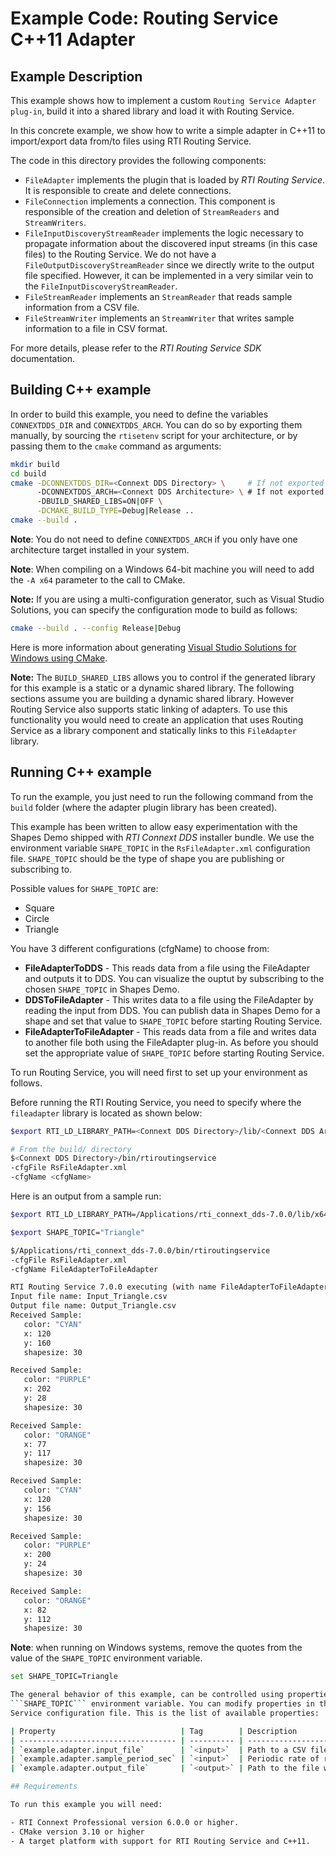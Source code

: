 # Example Code: Routing Service C++11 Adapter

## Example Description

This example shows how to implement a custom `Routing Service Adapter plug-in`,
build it into a shared library and load it with Routing Service.

In this concrete example, we show how to write a simple adapter in C++11 to
import/export data from/to files using RTI Routing Service.

The code in this directory provides the following components:

-   `FileAdapter` implements the plugin that is loaded by *RTI Routing Service*.
It is responsible to create and delete connections.
-   `FileConnection` implements a connection. This component is responsible of the
creation and deletion of `StreamReaders` and `StreamWriters`.
-   `FileInputDiscoveryStreamReader` implements the logic necessary to propagate
information about the discovered input streams (in this case files) to the
Routing Service. We do not have a `FileOutputDiscoveryStreamReader` since we
directly write to the output file specified. However, it can be implemented in a
very similar vein to the `FileInputDiscoveryStreamReader`.
-   `FileStreamReader` implements an `StreamReader` that reads sample information
from a CSV file.
-   `FileStreamWriter` implements an `StreamWriter` that writes sample information
to a file in CSV format.

For more details, please refer to the *RTI Routing Service SDK* documentation.

## Building C++ example

In order to build this example, you need to define the variables `CONNEXTDDS_DIR`
and `CONNEXTDDS_ARCH`. You can do so by exporting them manually, by sourcing 
the `rtisetenv` script for your architecture, or by passing them to the `cmake`
command as arguments:

```bash
mkdir build
cd build
cmake -DCONNEXTDDS_DIR=<Connext DDS Directory> \     # If not exported
      -DCONNEXTDDS_ARCH=<Connext DDS Architecture> \ # If not exported
      -DBUILD_SHARED_LIBS=ON|OFF \
      -DCMAKE_BUILD_TYPE=Debug|Release ..
cmake --build .
```

**Note**: You do not need to define `CONNEXTDDS_ARCH` if you only have one
architecture target installed in your system.

**Note**: When compiling on a Windows 64-bit machine you will need to add the
`-A x64` parameter to the call to CMake.

**Note:** If you are using a multi-configuration generator, such as Visual Studio
Solutions, you can specify the configuration mode to build as follows:

```bash
cmake --build . --config Release|Debug
```

Here is more information about generating
[Visual Studio Solutions for Windows using CMake](https://cmake.org/cmake/help/v3.16/generator/Visual%20Studio%2016%202019.html#platform-selection).

**Note:** The `BUILD_SHARED_LIBS` allows you to control if the generated library
for this example is a static or a dynamic shared library. The following sections
assume you are building a dynamic shared library. However Routing Service also
supports static linking of adapters. To use this functionality you would need to
create an application that uses Routing Service as a library component and
statically links to this `FileAdapter` library.

## Running C++ example

To run the example, you just need to run the following command from the `build`
folder (where the adapter plugin library has been created).

This example has been written to allow easy experimentation with the Shapes Demo
shipped with *RTI Connext DDS* installer bundle. We use the environment variable
```SHAPE_TOPIC``` in the ```RsFileAdapter.xml``` configuration file.
```SHAPE_TOPIC``` should be the type of shape you are publishing or subscribing to.

Possible values for ```SHAPE_TOPIC``` are:

- Square
- Circle
- Triangle

You have 3 different configurations (cfgName) to choose from:

-   **FileAdapterToDDS** - This reads data from a file using the FileAdapter and
outputs it to DDS. You can visualize the ouptut by subscribing to the chosen
```SHAPE_TOPIC``` in Shapes Demo.
-   **DDSToFileAdapter** - This writes data to a file using the FileAdapter by
reading the input from DDS. You can publish data in Shapes Demo for a shape and
set that value to ```SHAPE_TOPIC``` before starting Routing Service.
-   **FileAdapterToFileAdapter** - This reads data from a file and writes data to
another file both using the FileAdapter plug-in. As before you should set the
appropriate value of ```SHAPE_TOPIC``` before starting Routing Service.

To run Routing Service, you will need first to set up your environment as follows.

Before running the RTI Routing Service, you need to specify where the
`fileadapter` library is located as shown below:

```bash
$export RTI_LD_LIBRARY_PATH=<Connext DDS Directory>/lib/<Connext DDS Architecture>:<Path to fileadapter library>
```

```bash
# From the build/ directory
$<Connext DDS Directory>/bin/rtiroutingservice
-cfgFile RsFileAdapter.xml
-cfgName <cfgName>
```

Here is an output from a sample run:

```bash
$export RTI_LD_LIBRARY_PATH=/Applications/rti_connext_dds-7.0.0/lib/x64Darwin16clang8.0

$export SHAPE_TOPIC="Triangle"

$/Applications/rti_connext_dds-7.0.0/bin/rtiroutingservice
-cfgFile RsFileAdapter.xml
-cfgName FileAdapterToFileAdapter

RTI Routing Service 7.0.0 executing (with name FileAdapterToFileAdapter)
Input file name: Input_Triangle.csv
Output file name: Output_Triangle.csv
Received Sample:
   color: "CYAN"
   x: 120
   y: 160
   shapesize: 30

Received Sample:
   color: "PURPLE"
   x: 202
   y: 28
   shapesize: 30

Received Sample:
   color: "ORANGE"
   x: 77
   y: 117
   shapesize: 30

Received Sample:
   color: "CYAN"
   x: 120
   y: 156
   shapesize: 30

Received Sample:
   color: "PURPLE"
   x: 200
   y: 24
   shapesize: 30

Received Sample:
   color: "ORANGE"
   x: 82
   y: 112
   shapesize: 30
```

**Note**: when running on Windows systems, remove the quotes from the value of
the ``SHAPE_TOPIC`` environment variable.

```bash
set SHAPE_TOPIC=Triangle

The general behavior of this example, can be controlled using properties and the
```SHAPE_TOPIC``` environment variable. You can modify properties in the Routing
Service configuration file. This is the list of available properties:

| Property                            | Tag        | Description                                                                                   |
| ----------------------------------- | ---------- | ----------------------------------------------------------------------------------------------|
| `example.adapter.input_file`        | `<input>`  | Path to a CSV file that contains the sample data. File must exist and contain valid CSV data. |
| `example.adapter.sample_period_sec` | `<input>`  | Periodic rate of reading samples from the file                                                |
| `example.adapter.output_file`       | `<output>` | Path to the file where to store the received samples                                          |

## Requirements

To run this example you will need:

- RTI Connext Professional version 6.0.0 or higher.
- CMake version 3.10 or higher
- A target platform with support for RTI Routing Service and C++11.
